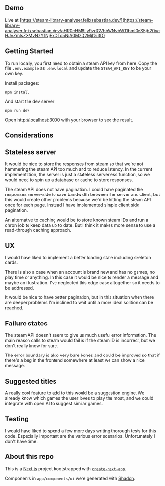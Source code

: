 ## Demo

Live at [https://steam-library-analyser.felixsebastian.dev/](https://steam-library-analyser.felixsebastian.dev/aHR0cHM6Ly9zdGVhbWNvbW11bml0eS5jb20vcHJvZmlsZXMvNzY1NjExOTc5NjA0MzQ2MjI%3D)

## Getting Started

To run locally, you first need to [obtain a steam API key from here](https://steamcommunity.com/login/home/?goto=%2Fdev%2Fapikey). Copy the file `.env.example` as `.env.local` and update the `STEAM_API_KEY` to be your own key.

Install packages:

```bash
npm install
```

And start the dev server

```bash
npm run dev
```

Open [http://localhost:3000](http://localhost:3000) with your browser to see the result.

## Considerations

## Stateless server

It would be nice to store the responses from steam so that we're not hammering the steam API too much and to reduce latency. In the current implementation, the server is just a stateless serverless function, so we would need to spin up a database or cache to store responses.

The steam API does not have pagination. I could have paginated the responses server-side to save bandwidth between the server and client, but this would create other problems because we'd be hitting the steam API once for each page. Instead I have implemented simple client side pagination.

An alternative to caching would be to store known steam IDs and run a chron job to keep data up to date. But I think it makes more sense to use a read-through caching approach.

## UX

I would have liked to implement a better loading state including skeleton cards.

There is also a case when an account is brand new and has no games, no play time or anything. In this case it would be nice to render a message and maybe an illustration. I've neglected this edge case altogether so it needs to be addressed.

It would be nice to have better pagination, but in this situation when there are deeper problems I'm inclined to wait until a more ideal solition can be reached.

## Failure states

The steam API doesn't seem to give us much useful error information. The main reason calls to steam would fail is if the steam ID is incorrect, but we don't really know for sure.

The error boundary is also very bare bones and could be improved so that if there's a bug in the frontend somewhere at least we can show a nice message.

## Suggested titles

A really cool feature to add to this would be a suggestion engine. We already know which games the user loves to play the most, and we could integrate with open AI to suggest similar games.

## Testing

I would have liked to spend a few more days writing thorough tests for this code. Especially important are the various error scenarios. Unfortunately I don't have time.

## About this repo

This is a [Next.js](https://nextjs.org/) project bootstrapped with [`create-next-app`](https://github.com/vercel/next.js/tree/canary/packages/create-next-app).

Components in `app/components/ui` were generated with [Shadcn](https://ui.shadcn.com/).
